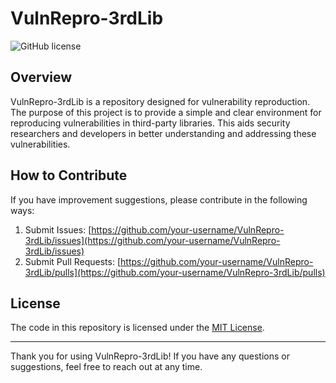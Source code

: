 # VulnRepro-3rdLib

![GitHub license](https://img.shields.io/badge/license-MIT-blue.svg)

## Overview

VulnRepro-3rdLib is a repository designed for vulnerability reproduction. The purpose of this project is to provide a simple and clear environment for reproducing vulnerabilities in third-party libraries. This aids security researchers and developers in better understanding and addressing these vulnerabilities.

## How to Contribute

If you have improvement suggestions, please contribute in the following ways:

1. Submit Issues: [https://github.com/your-username/VulnRepro-3rdLib/issues](https://github.com/your-username/VulnRepro-3rdLib/issues)
2. Submit Pull Requests: [https://github.com/your-username/VulnRepro-3rdLib/pulls](https://github.com/your-username/VulnRepro-3rdLib/pulls)

## License

The code in this repository is licensed under the [MIT License](LICENSE).

---

Thank you for using VulnRepro-3rdLib! If you have any questions or suggestions, feel free to reach out at any time.
